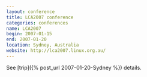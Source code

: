 ```yaml
---
layout: conference
title: LCA2007 conference
categories: conferences
name: LCA2007
begin: 2007-01-15
end: 2007-01-20
location: Sydney, Australia
website: http://lca2007.linux.org.au/
---
```


See [trip]({% post_url 2007-01-20-Sydney %}) details.

